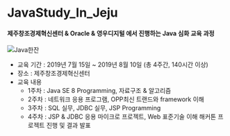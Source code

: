 # JavaStudy_In_Jeju
#### 제주창조경제혁신센터 &amp; Oracle &amp; 영우디지털 에서 진행하는 Java 심화 교육 과정

![Java한잔](http://jccei.kr/files/osservc/source/0d836690-640b-418d-b6fe-c38bbd86b17b.jpg)

- 교육 기간 : 2019년 7월 15일 ~ 2019년 8월 10일 (총 4주간, 140시간 이상)
- 장소 : 제주창조경제혁신센터
- 교육 내용
  - 1주차 : Java SE 8 Programming, 자료구조 & 알고리즘
  - 2주차 : 네트워크 응용 프로그램, OPP최신 트랜드와 framework 이해
  - 3주차 : SQL 실무, JDBC 실무, JSP Programming 
  - 4주차 : JSP & JDBC 응용 마이크로 프로젝트, Web 표준기술 이해
               해커톤 프로젝트 진행 및 결과 발표